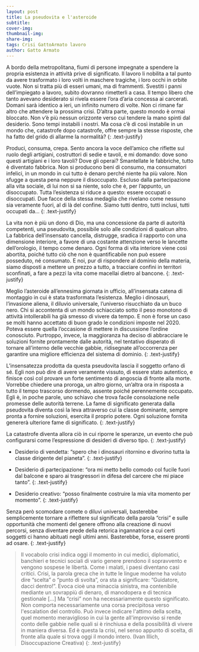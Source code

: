 ```yaml
---
layout: post
title: La pseudovita e l'asteroide
subtitle: 
cover-img: 
thumbnail-img: 
share-img: 
tags: Crisi GattoArmato lavoro
author: Gatto Armato
---
```

A bordo della metropolitana, fiumi di persone impegnate a spendere la propria esistenza in attività prive di significato. Il lavoro li nobilita a tal punto da avere trasformato i loro volti in maschere tragiche, i loro occhi in orbite vuote. Non si tratta più di esseri umani, ma di frammenti. Svestiti i panni dell’impiegato a lavoro, subito dovranno rimetterli a casa. Il tempo libero che tanto avevano desiderato si rivela essere l’ora d’aria concessa ai carcerati. Domani sarà identico a ieri, un infinito numero di volte. Non ci rimane far altro che attendere la prossima crisi. D’altra parte, questo mondo è ormai bloccato. Non v’è più nessun orizzonte verso cui tendere la mano spinti dal desiderio. Sono tempi instabili i nostri. Ma cosa c’è di così instabile in un mondo che, catastrofe dopo catastrofe, offre sempre la stesse risposte, che ha fatto del grido di allarme la normalità?
{: .text-justify}

  

Produci, consuma, crepa. Sento ancora la voce dell’amico che riflette sul ruolo degli artigiani, costruttori di sedie e tavoli, e mi domando: dove sono questi artigiani e i loro tavoli? Dove gli operai? Smantellate le fabbriche, tutto è diventato fabbrica. Non si producono beni di consumo, ma consumatori infelici, in un mondo in cui tutto è denaro perché niente ha più valore. Non sfugge a questa pena neppure il disoccupato. Escluso dalla partecipazione alla vita sociale, di lui non si sa niente, solo che è, per l’appunto, un disoccupato. Tutta l’esistenza si riduce a questo: essere occupati o disoccupati. Due facce della stessa medaglia che rivelano come nessuno sia veramente fuori, al di là del confine. Siamo tutti dentro, tutti inclusi, tutti occupati da…
{: .text-justify}

  

La vita non è più un dono di Dio, ma una concessione da parte di autorità competenti, una pseudovita, possibile solo alle condizioni di qualcun altro. La fabbrica dell’insensato cancella, distrugge, sradica il rapporto con una dimensione interiore, a favore di una costante attenzione verso le lancette dell’orologio, il tempo come denaro. Ogni forma di vita interiore viene così abortita, poiché tutto ciò che non è quantificabile non può essere posseduto, né consumato. E noi, pur di rispondere al dominio della materia, siamo disposti a mettere un prezzo a tutto, a tracciare confini in territori sconfinati, a fare a pezzi la vita come macellai dietro al bancone.
{: .text-justify}

  

Meglio l’asteroide all’ennesima giornata in ufficio, all’insensata catena di montaggio in cui è stata trasformata l’esistenza. Meglio i dinosauri, l’invasione aliena, il diluvio universale, l’universo risucchiato da un buco nero. Chi si accontenta di un mondo schiacciato sotto il peso monotono di attività intollerabili ha già smesso di vivere da tempo. E non è forse un caso se molti hanno accettato di buon grado le condizioni imposte nel 2020. Poteva essere quella l’occasione di mettere in discussione l’ordine conosciuto. Purtroppo, invece, la maggioranza ha deciso di abbracciare le soluzioni fornite prontamente dalle autorità, nel tentativo disperato di tornare all’interno delle vecchie gabbie, ridisegnate all’occorrenza per garantire una migliore efficienza del sistema di dominio.
{: .text-justify}

  

L’insensatezza prodotta da questa pseudovita lascia il soggetto orfano di sé. Egli non può dire di avere veramente vissuto, di essere stato autentico, e finisce così col provare un forte sentimento di angoscia di fronte alla morte. Vorrebbe chiedere una proroga, un altro giorno, un’altra ora in risposta a tutto il tempo trascorso dormendo, assente poiché perennemente occupato. Egli è, in poche parole, uno schiavo che trova facile consolazione nelle promesse delle autorità terrene. La fame di significato generata dalla pseudovita diventa così la leva attraverso cui la classe dominante, sempre pronta a fornire soluzioni, esercita il proprio potere. Ogni soluzione fornita genererà ulteriore fame di significato.
{: .text-justify}

  

  

La catastrofe diventa allora ciò in cui riporre le speranze, un evento che può configurarsi come l’espressione di desideri di diverso tipo.
{: .text-justify}

  

- Desiderio di vendetta: “spero che i dinosauri ritornino e divorino tutta la classe dirigente del pianeta”.
{: .text-justify}

- Desiderio di partecipazione: “ora mi metto bello comodo col fucile fuori dal balcone e sparo ai trasgressori in difesa del carcere che mi piace tanto”.
{: .text-justify}
  
- Desiderio creativo: “posso finalmente costruire la mia vita momento per momento”.
{: .text-justify}
 


Senza però scomodare comete o diluvi universali, basterebbe semplicemente tornare a riflettere sul significato della parola “crisi” e sulle opportunità che momenti del genere offrono alla creazione di nuovi percorsi, senza diventare prede della retorica ingannatrice a cui certi soggetti ci hanno abituati negli ultimi anni. Basterebbe, forse, essere pronti ad osare.
{: .text-justify}

  

>Il vocabolo crisi indica oggi il momento in cui medici, diplomatici, banchieri e tecnici sociali di vario genere prendono il sopravvento e vengono sospese le libertà. Come i malati, i paesi diventano casi critici. Crisi, la parola greca che in tutte le lingue moderne ha voluto dire “scelta” o “punto di svolta”, ora sta a significare: “Guidatore, dacci dentro!”. Evoca cioè una minaccia sinistra, ma contenibile mediante un sovrappiù di denaro, di manodopera e di tecnica gestionale […] Ma “crisi” non ha necessariamente questo significato. Non comporta necessariamente una corsa precipitosa verso l'escalation del controllo. Può invece indicare l'attimo della scelta, quel momento meraviglioso in cui la gente all'improvviso si rende conto delle gabbie nelle quali si è rinchiusa e della possibilità di vivere in maniera diversa. Ed è questa la crisi, nel senso appunto di scelta, di fronte alla quale si trova oggi il mondo intero. (Ivan Illich, Disoccupazione Creativa)
>{: .text-justify}
